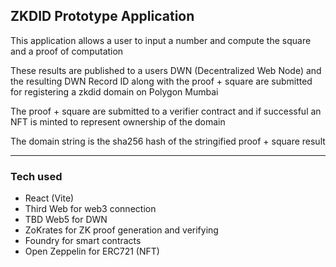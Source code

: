 ## ZKDID Prototype Application

This application allows a user to input a number and compute the square and a proof of computation

These results are published to a users DWN (Decentralized Web Node) and the resulting DWN Record ID along with the proof + square are submitted for registering a zkdid domain on Polygon Mumbai

The proof + square are submitted to a verifier contract and if successful an NFT is minted to represent ownership of the domain 

The domain string is the sha256 hash of the stringified proof + square result

----

### Tech used
- React (Vite)
- Third Web for web3 connection
- TBD Web5 for DWN
- ZoKrates for ZK proof generation and verifying
- Foundry for smart contracts
- Open Zeppelin for ERC721 (NFT)
